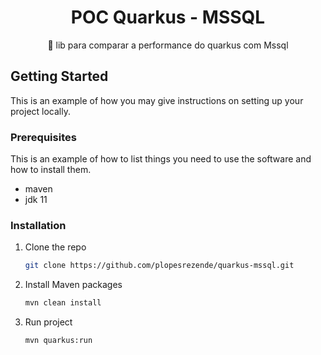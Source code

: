 <h1 align="center">
    POC Quarkus - MSSQL
</h1>
<p align="center">🚀 lib para comparar a performance do quarkus com Mssql</p>




<!-- GETTING STARTED -->
## Getting Started

This is an example of how you may give instructions on setting up your project locally.

### Prerequisites

This is an example of how to list things you need to use the software and how to install them.
* maven
* jdk 11
  

### Installation

1. Clone the repo
   ```sh
   git clone https://github.com/plopesrezende/quarkus-mssql.git
   ```
3. Install Maven packages
   ```sh
   mvn clean install
   ```
4. Run project
   ```sh
   mvn quarkus:run
   ```


